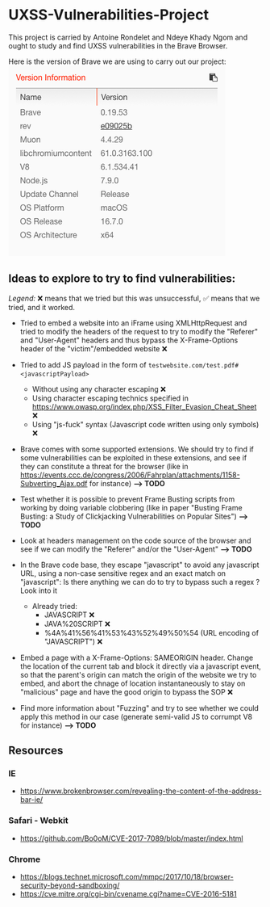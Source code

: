 # UXSS-Vulnerabilities-Project
This project is carried by Antoine Rondelet and Ndeye Khady Ngom and ought to study and find UXSS vulnerabilities in the Brave Browser.

Here is the version of Brave we are using to carry out our project:
![Brave version](.github/BraveVersion.png)

## Ideas to explore to try to find vulnerabilities:
*Legend:* :x: means that we tried but this was unsuccessful, :white_check_mark: means that we tried, and it worked.

- Tried to embed a website into an iFrame using XMLHttpRequest and tried to modify the headers of the request to try to modify the "Referer" and "User-Agent" headers and thus bypass the X-Frame-Options header of the "victim"/embedded website :x:

- Tried to add JS payload in the form of `testwebsite.com/test.pdf#<javascriptPayload>`
  - Without using any character escaping :x:
  - Using character escaping technics specified in https://www.owasp.org/index.php/XSS_Filter_Evasion_Cheat_Sheet :x:
  - Using "js-fuck" syntax (Javascript code written using only symbols) :x:

- Brave comes with some supported extensions. We should try to find if some vulnerabilities can be exploited in these extensions, and see if they can constitute a threat for the browser (like in https://events.ccc.de/congress/2006/Fahrplan/attachments/1158-Subverting_Ajax.pdf for instance) **--> TODO**

- Test whether it is possible to prevent Frame Busting scripts from working by doing variable clobbering (like in paper "Busting Frame Busting:
a Study of Clickjacking Vulnerabilities on Popular Sites") **--> TODO**

- Look at headers management on the code source of the browser and see if we can modify the "Referer" and/or the "User-Agent" **--> TODO**

- In the Brave code base, they escape "javascript" to avoid any javascript URL, using a non-case sensitive regex and an exact match on "javascript": Is there anything we can do to try to bypass such a regex ? Look into it
  - Already tried:
    - JAVASCRIPT :x:
    - JAVA%20SCRIPT :x:
    - %4A%41%56%41%53%43%52%49%50%54 (URL encoding of "JAVASCRIPT") :x:

- Embed a page with a X-Frame-Options: SAMEORIGIN header. Change the location of the current tab and block it directly via a javascript event, so that the parent's origin can match the origin of the website we try to embed, and abort the chnage of location instantaneously to stay on "malicious" page and have the good origin to bypass the SOP :x:

- Find more information about "Fuzzing" and try to see whether we could apply this method in our case (generate semi-valid JS to corrumpt V8 for instance) **--> TODO**

## Resources

### IE

- https://www.brokenbrowser.com/revealing-the-content-of-the-address-bar-ie/

### Safari - Webkit

- https://github.com/Bo0oM/CVE-2017-7089/blob/master/index.html

### Chrome

- https://blogs.technet.microsoft.com/mmpc/2017/10/18/browser-security-beyond-sandboxing/
- https://cve.mitre.org/cgi-bin/cvename.cgi?name=CVE-2016-5181

